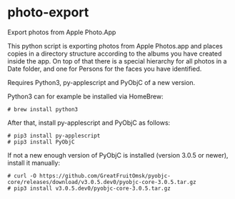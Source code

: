 # photo-export
Export photos from Apple Photo.App

This python script is exporting photos from Apple Photos.app and places copies in a directory structure according to the albums you have created inside the app. On top of that there is a special hierarchy for all photos in a Date folder, and one for Persons for the faces you have identified.

Requires Python3, py-applescript and PyObjC of a new version.

Python3 can for example be installed via HomeBrew:

```
# brew install python3
```

After that, install py-applescript and PyObjC as follows:

```
# pip3 install py-applescript
# pip3 install PyObjC
```

If not a new enough version of PyObjC is installed (version 3.0.5 or newer), install it manually:

```
# curl -O https://github.com/GreatFruitOmsk/pyobjc-core/releases/download/v3.0.5.dev0/pyobjc-core-3.0.5.tar.gz
# pip3 install v3.0.5.dev0/pyobjc-core-3.0.5.tar.gz
```

